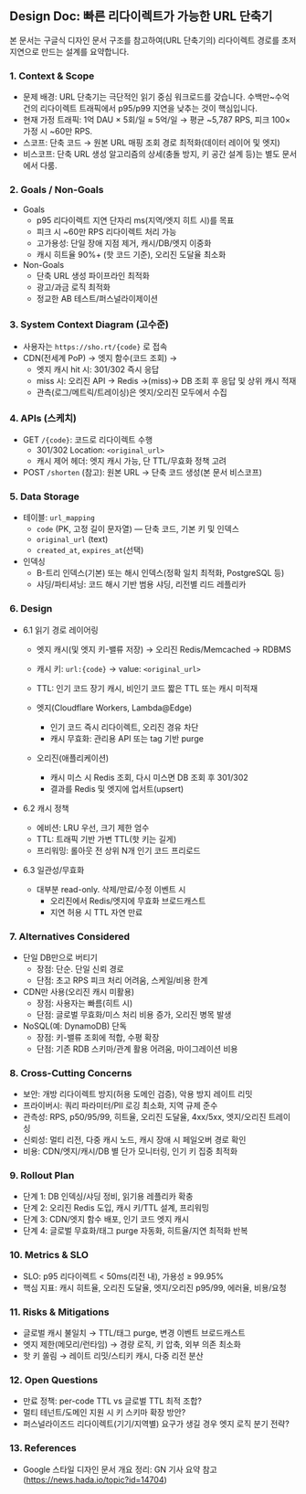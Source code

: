 ## Design Doc: 빠른 리다이렉트가 가능한 URL 단축기

본 문서는 구글식 디자인 문서 구조를 참고하여(URL 단축기의) 리다이렉트 경로를 초저지연으로 만드는 설계를 요약합니다.

### 1. Context & Scope
- 문제 배경: URL 단축기는 극단적인 읽기 중심 워크로드를 갖습니다. 수백만~수억 건의 리다이렉트 트래픽에서 p95/p99 지연을 낮추는 것이 핵심입니다.
- 현재 가정 트래픽: 1억 DAU × 5회/일 ≈ 5억/일 → 평균 ~5,787 RPS, 피크 100× 가정 시 ~60만 RPS.
- 스코프: 단축 코드 → 원본 URL 매핑 조회 경로 최적화(데이터 레이어 및 엣지)
- 비스코프: 단축 URL 생성 알고리즘의 상세(충돌 방지, 키 공간 설계 등)는 별도 문서에서 다룸.

### 2. Goals / Non-Goals
- Goals
  - p95 리다이렉트 지연 단자리 ms(지역/엣지 히트 시)를 목표
  - 피크 시 ~60만 RPS 리다이렉트 처리 가능
  - 고가용성: 단일 장애 지점 제거, 캐시/DB/엣지 이중화
  - 캐시 히트율 90%+ (핫 코드 기준), 오리진 도달율 최소화
- Non-Goals
  - 단축 URL 생성 파이프라인 최적화
  - 광고/과금 로직 최적화
  - 정교한 AB 테스트/퍼스널라이제이션

### 3. System Context Diagram (고수준)
- 사용자는 `https://sho.rt/{code}` 로 접속
- CDN(전세계 PoP) → 엣지 함수(코드 조회) →
  - 엣지 캐시 hit 시: 301/302 즉시 응답
  - miss 시: 오리진 API → Redis →(miss)→ DB 조회 후 응답 및 상위 캐시 적재
  - 관측(로그/메트릭/트레이싱)은 엣지/오리진 모두에서 수집

### 4. APIs (스케치)
- GET `/{code}`: 코드로 리다이렉트 수행
  - 301/302 Location: `<original_url>`
  - 캐시 제어 헤더: 엣지 캐시 가능, 단 TTL/무효화 정책 고려
- POST `/shorten` (참고): 원본 URL → 단축 코드 생성(본 문서 비스코프)

### 5. Data Storage
- 테이블: `url_mapping`
  - `code` (PK, 고정 길이 문자열) — 단축 코드, 기본 키 및 인덱스
  - `original_url` (text)
  - `created_at`, `expires_at`(선택)
- 인덱싱
  - B-트리 인덱스(기본) 또는 해시 인덱스(정확 일치 최적화, PostgreSQL 등)
  - 샤딩/파티셔닝: 코드 해시 기반 범용 샤딩, 리전별 리드 레플리카

### 6. Design
- 6.1 읽기 경로 레이어링
  - 엣지 캐시(및 엣지 키-밸류 저장) → 오리진 Redis/Memcached → RDBMS
  - 캐시 키: `url:{code}` → value: `<original_url>`
  - TTL: 인기 코드 장기 캐시, 비인기 코드 짧은 TTL 또는 캐시 미적재

  - 엣지(Cloudflare Workers, Lambda@Edge)
    - 인기 코드 즉시 리다이렉트, 오리진 경유 차단
    - 캐시 무효화: 관리용 API 또는 tag 기반 purge

  - 오리진(애플리케이션)
    - 캐시 미스 시 Redis 조회, 다시 미스면 DB 조회 후 301/302
    - 결과를 Redis 및 엣지에 업서트(upsert)

- 6.2 캐시 정책
  - 에비션: LRU 우선, 크기 제한 엄수
  - TTL: 트래픽 기반 가변 TTL(핫 키는 길게)
  - 프리워밍: 롤아웃 전 상위 N개 인기 코드 프리로드

- 6.3 일관성/무효화
  - 대부분 read-only. 삭제/만료/수정 이벤트 시
    - 오리진에서 Redis/엣지에 무효화 브로드캐스트
    - 지연 허용 시 TTL 자연 만료

### 7. Alternatives Considered
- 단일 DB만으로 버티기
  - 장점: 단순. 단일 신뢰 경로
  - 단점: 초고 RPS 피크 처리 어려움, 스케일/비용 한계
- CDN만 사용(오리진 캐시 미활용)
  - 장점: 사용자는 빠름(히트 시)
  - 단점: 글로벌 무효화/미스 처리 비용 증가, 오리진 병목 발생
- NoSQL(예: DynamoDB) 단독
  - 장점: 키-밸류 조회에 적합, 수평 확장
  - 단점: 기존 RDB 스키마/관계 활용 어려움, 마이그레이션 비용

### 8. Cross-Cutting Concerns
- 보안: 개방 리다이렉트 방지(허용 도메인 검증), 악용 방지 레이트 리밋
- 프라이버시: 쿼리 파라미터/PII 로깅 최소화, 지역 규제 준수
- 관측성: RPS, p50/95/99, 히트율, 오리진 도달율, 4xx/5xx, 엣지/오리진 트레이싱
- 신뢰성: 멀티 리전, 다중 캐시 노드, 캐시 장애 시 페일오버 경로 확인
- 비용: CDN/엣지/캐시/DB 별 단가 모니터링, 인기 키 집중 최적화

### 9. Rollout Plan
- 단계 1: DB 인덱싱/샤딩 정비, 읽기용 레플리카 확충
- 단계 2: 오리진 Redis 도입, 캐시 키/TTL 설계, 프리워밍
- 단계 3: CDN/엣지 함수 배포, 인기 코드 엣지 캐시
- 단계 4: 글로벌 무효화/태그 purge 자동화, 히트율/지연 최적화 반복

### 10. Metrics & SLO
- SLO: p95 리다이렉트 < 50ms(리전 내), 가용성 ≥ 99.95%
- 핵심 지표: 캐시 히트율, 오리진 도달율, 엣지/오리진 p95/99, 에러율, 비용/요청

### 11. Risks & Mitigations
- 글로벌 캐시 불일치 → TTL/태그 purge, 변경 이벤트 브로드캐스트
- 엣지 제한(메모리/런타임) → 경량 로직, 키 압축, 외부 의존 최소화
- 핫 키 쏠림 → 레이트 리밋/스티키 캐시, 다중 리전 분산

### 12. Open Questions
- 만료 정책: per-code TTL vs 글로벌 TTL 최적 조합?
- 멀티 테넌트/도메인 지원 시 키 스키마 확장 방안?
- 퍼스널라이즈드 리다이렉트(기기/지역별) 요구가 생길 경우 엣지 로직 분기 전략?

### 13. References
- Google 스타일 디자인 문서 개요 정리: GN 기사 요약 참고 (https://news.hada.io/topic?id=14704)

